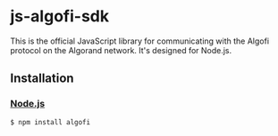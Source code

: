 # js-algofi-sdk

This is the official JavaScript library for communicating with the Algofi protocol on the Algorand network. It's designed for Node.js.

## Installation

### [Node.js](https://nodejs.org/en/download/)

```
$ npm install algofi
```
